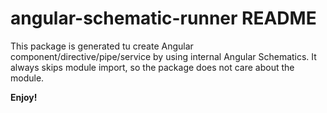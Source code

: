 # angular-schematic-runner README

This package is generated tu create Angular component/directive/pipe/service by using internal Angular Schematics. It always skips module import, so the package does not care about the module.

**Enjoy!**
